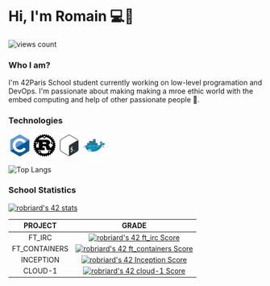 # Hi, I'm Romain 💻👋
![views count](https://komarev.com/ghpvc/?username=robriard&color=blueviolet)

### Who I am?
I'm 42Paris School student currently working on low-level programation and DevOps.
I'm passionate about making making a mroe ethic world with the embed computing
and help of other passionate people 🌱.

### Technologies
<p align="left">
  <img src="https://raw.githubusercontent.com/devicons/devicon/2809b567852a4648062a2d3e7c1c531367458c0b/icons/c/c-original.svg" alt="c" width="45" height="45" />
  <img src="https://raw.githubusercontent.com/devicons/devicon/2809b567852a4648062a2d3e7c1c531367458c0b/icons/rust/rust-plain.svg" alt="rust" width="45" height="45" />
  <img src="https://raw.githubusercontent.com/devicons/devicon/2809b567852a4648062a2d3e7c1c531367458c0b/icons/bash/bash-original.svg" alt="bash" width="45" height="45" />
  <img src="https://raw.githubusercontent.com/devicons/devicon/2809b567852a4648062a2d3e7c1c531367458c0b/icons/docker/docker-original.svg" alt="docker" width="45" height="45" />
</p>

![Top Langs](https://github-readme-stats.vercel.app/api/top-langs/?username=robriard&theme=dracula&layout=compact)

### School Statistics
[![robriard's 42 stats](https://badge42.vercel.app/api/v2/cl1l2swyp000609l21r3i54a3/stats?cursusId=21&coalitionId=47)](https://github.com/JaeSeoKim/badge42)

|PROJECT| GRADE |
|:-----:|:-----:|
|FT\_IRC|[![robriard's 42 ft_irc Score](https://badge42.vercel.app/api/v2/cl1l2swyp000609l21r3i54a3/project/2435680)](https://github.com/JaeSeoKim/badge42)|
|FT\_CONTAINERS|[![robriard's 42 ft_containers Score](https://badge42.vercel.app/api/v2/cl1l2swyp000609l21r3i54a3/project/2435679)](https://github.com/JaeSeoKim/badge42)|
|INCEPTION|[![robriard's 42 Inception Score](https://badge42.vercel.app/api/v2/cl1l2swyp000609l21r3i54a3/project/2172671)](https://github.com/JaeSeoKim/badge42)|
|CLOUD-1|[![robriard's 42 cloud-1 Score](https://badge42.vercel.app/api/v2/cl1l2swyp000609l21r3i54a3/project/2804585)](https://github.com/JaeSeoKim/badge42)|
